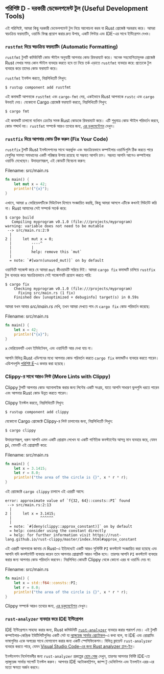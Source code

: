 ## পরিশিষ্ট D - দরকারী ডেভেলপমেন্ট টুল (Useful Development Tools)

এই পরিশিষ্টে, আমরা কিছু দরকারী ডেভেলপমেন্ট টুল নিয়ে আলোচনা করব যা Rust প্রোজেক্ট সরবরাহ করে। আমরা স্বয়ংক্রিয় ফরম্যাটিং, ওয়ার্নিং ফিক্স প্রয়োগ করার দ্রুত উপায়, একটি লিন্টার এবং IDE-এর সাথে ইন্টিগ্রেশন দেখব।

### `rustfmt` দিয়ে স্বয়ংক্রিয় ফরম্যাটিং (Automatic Formatting)

`rustfmt` টুলটি কমিউনিটি কোড স্টাইল অনুযায়ী আপনার কোড রিফরম্যাট করে। অনেক সহযোগিতামূলক প্রোজেক্ট Rust লেখার সময় কোন স্টাইল ব্যবহার করতে হবে তা নিয়ে তর্ক এড়াতে `rustfmt` ব্যবহার করে: প্রত্যেকে টুল ব্যবহার করে তাদের কোড ফরম্যাট করে।

`rustfmt` ইনস্টল করতে, নিম্নলিখিতটি লিখুন:

```console
$ rustup component add rustfmt
```

এই কমান্ডটি আপনাকে `rustfmt` এবং `cargo-fmt` দেয়, একইভাবে Rust আপনাকে `rustc` এবং `cargo` উভয়ই দেয়। যেকোনো Cargo প্রোজেক্ট ফরম্যাট করতে, নিম্নলিখিতটি লিখুন:

```console
$ cargo fmt
```

এই কমান্ডটি চালানো বর্তমান ক্রেটের সমস্ত Rust কোডকে রিফরম্যাট করে। এটি শুধুমাত্র কোড স্টাইল পরিবর্তন করবে, কোড শব্দার্থ নয়। `rustfmt` সম্পর্কে আরও তথ্যের জন্য, [এর ডকুমেন্টেশন][rustfmt] দেখুন।

[rustfmt]: https://github.com/rust-lang/rustfmt

### `rustfix` দিয়ে আপনার কোড ঠিক করুন (Fix Your Code)

`rustfix` টুলটি Rust ইনস্টলেশনের সাথে অন্তর্ভুক্ত এবং স্বয়ংক্রিয়ভাবে কম্পাইলার ওয়ার্নিংগুলি ঠিক করতে পারে যেগুলির সমস্যা সমাধানের একটি পরিষ্কার উপায় রয়েছে যা সম্ভবত আপনি চান। সম্ভবত আপনি আগেও কম্পাইলার ওয়ার্নিং দেখেছেন। উদাহরণস্বরূপ, এই কোডটি বিবেচনা করুন:

<span class="filename">Filename: src/main.rs</span>

```rust
fn main() {
    let mut x = 42;
    println!("{x}");
}
```

এখানে, আমরা `x` ভেরিয়েবলটিকে মিউটেবল হিসাবে সংজ্ঞায়িত করছি, কিন্তু আমরা আসলে এটিকে কখনই মিউটেট করি না। Rust আমাদের সেই সম্পর্কে সতর্ক করে:

```console
$ cargo build
   Compiling myprogram v0.1.0 (file:///projects/myprogram)
warning: variable does not need to be mutable
 --> src/main.rs:2:9
  |
2 |     let mut x = 0;
  |         ----^
  |         |
  |         help: remove this `mut`
  |
  = note: `#[warn(unused_mut)]` on by default
```

ওয়ার্নিংটি সাজেস্ট করে যে আমরা `mut` কীওয়ার্ডটি সরিয়ে দিই। আমরা `cargo fix` কমান্ডটি চালিয়ে `rustfix` টুল ব্যবহার করে স্বয়ংক্রিয়ভাবে সেই সাজেশনটি প্রয়োগ করতে পারি:

```console
$ cargo fix
    Checking myprogram v0.1.0 (file:///projects/myprogram)
      Fixing src/main.rs (1 fix)
    Finished dev [unoptimized + debuginfo] target(s) in 0.59s
```

আমরা যখন আবার _src/main.rs_ দেখি, তখন আমরা দেখতে পাব যে `cargo fix` কোড পরিবর্তন করেছে:

<span class="filename">Filename: src/main.rs</span>

```rust
fn main() {
    let x = 42;
    println!("{x}");
}
```

`x` ভেরিয়েবলটি এখন ইমিউটেবল, এবং ওয়ার্নিংটি আর দেখা যায় না।

আপনি বিভিন্ন Rust এডিশনের মধ্যে আপনার কোড পরিবর্তন করতে `cargo fix` কমান্ডটিও ব্যবহার করতে পারেন। এডিশনগুলি [পরিশিষ্ট E][editions]-এ কভার করা হয়েছে।

### Clippy-র সাথে আরও লিন্ট (More Lints with Clippy)

Clippy টুলটি আপনার কোড অ্যানালাইজ করার জন্য লিন্টের একটি সংগ্রহ, যাতে আপনি সাধারণ ভুলগুলি ধরতে পারেন এবং আপনার Rust কোড উন্নত করতে পারেন।

Clippy ইনস্টল করতে, নিম্নলিখিতটি লিখুন:

```console
$ rustup component add clippy
```

যেকোনো Cargo প্রোজেক্টে Clippy-র লিন্ট চালানোর জন্য, নিম্নলিখিতটি লিখুন:

```console
$ cargo clippy
```

উদাহরণস্বরূপ, ধরুন আপনি এমন একটি প্রোগ্রাম লেখেন যা একটি গাণিতিক কনস্ট্যান্টের আসন্ন মান ব্যবহার করে, যেমন pi, যেমনটি এই প্রোগ্রামটি করে:

<span class="filename">Filename: src/main.rs</span>

```rust
fn main() {
    let x = 3.1415;
    let r = 8.0;
    println!("the area of the circle is {}", x * r * r);
}
```

এই প্রোজেক্টে `cargo clippy` চালালে এই এররটি আসে:

```text
error: approximate value of `f{32, 64}::consts::PI` found
 --> src/main.rs:2:13
  |
2 |     let x = 3.1415;
  |             ^^^^^^
  |
  = note: `#[deny(clippy::approx_constant)]` on by default
  = help: consider using the constant directly
  = help: for further information visit https://rust-lang.github.io/rust-clippy/master/index.html#approx_constant
```

এই এররটি আপনাকে জানায় যে Rust-এ ইতিমধ্যেই একটি আরও সুনির্দিষ্ট `PI` কনস্ট্যান্ট সংজ্ঞায়িত করা হয়েছে এবং আপনি যদি কনস্ট্যান্টটি ব্যবহার করেন তবে আপনার প্রোগ্রামটি আরও সঠিক হবে। তারপর আপনি `PI` কনস্ট্যান্ট ব্যবহার করার জন্য আপনার কোড পরিবর্তন করবেন। নিম্নলিখিত কোডটি Clippy থেকে কোনো এরর বা ওয়ার্নিং দেয় না:

<span class="filename">Filename: src/main.rs</span>

```rust
fn main() {
    let x = std::f64::consts::PI;
    let r = 8.0;
    println!("the area of the circle is {}", x * r * r);
}
```

Clippy সম্পর্কে আরও তথ্যের জন্য, [এর ডকুমেন্টেশন][clippy] দেখুন।

[clippy]: https://github.com/rust-lang/rust-clippy

### `rust-analyzer` ব্যবহার করে IDE ইন্টিগ্রেশন

IDE ইন্টিগ্রেশনে সাহায্য করার জন্য, Rust কমিউনিটি [`rust-analyzer`][rust-analyzer]<!-- ignore --> ব্যবহার করার পরামর্শ দেয়। এই টুলটি কম্পাইলার-কেন্দ্রিক ইউটিলিটিগুলির একটি সেট যা [ল্যাঙ্গুয়েজ সার্ভার প্রোটোকল][lsp]<!-- ignore -->-এ কথা বলে, যা IDE এবং প্রোগ্রামিং ভাষাগুলির একে অপরের সাথে যোগাযোগ করার জন্য একটি স্পেসিফিকেশন। বিভিন্ন ক্লায়েন্ট `rust-analyzer` ব্যবহার করতে পারে, যেমন [Visual Studio Code-এর জন্য Rust analyzer প্লাগ-ইন][vscode]।

[lsp]: http://langserver.org/
[vscode]: https://marketplace.visualstudio.com/items?itemName=rust-lang.rust-analyzer

ইনস্টলেশন নির্দেশাবলীর জন্য `rust-analyzer` প্রকল্পের [হোম পেজ][rust-analyzer]<!-- ignore --> দেখুন, তারপর আপনার নির্দিষ্ট IDE-তে ল্যাঙ্গুয়েজ সার্ভার সাপোর্ট ইনস্টল করুন। আপনার IDE অটোকমপ্লিশন, জাম্প টু ডেফিনিশন এবং ইনলাইন এরর-এর মতো ক্ষমতা অর্জন করবে।

[rust-analyzer]: https://rust-analyzer.github.io
[editions]: appendix-05-editions.md
